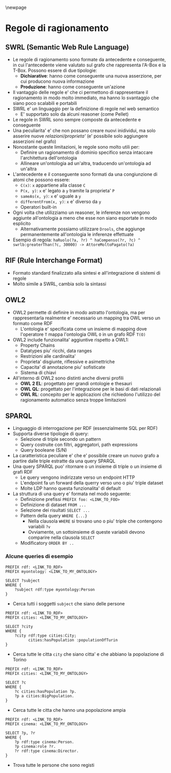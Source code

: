 \newpage 

# Regole di ragionamento

## SWRL (Semantic Web Rule Language)
* Le regole di ragionamento sono formate da antecedente e conseguente, in cui
  l'antecedente viene valutato sul grafo che rappresenta l'A-Box e la T-Box.
  Possono essere di due tipologie:
    * **Dichiarative**: hanno come conseguente una nuova asserzione, per cui
      producono nuova informazione
    * **Produzione**: hanno come conseguente un'azione
* Il vantaggio delle regole e' che ci permettono di rappresentare il
  ragionamento in modo molto immediato, ma hanno lo svantaggio che siano poco
  scalabili e portabili
* SWRL e' un linguaggio per la definizione di regole nel web semantico
    * E' supportato solo da alcuni reasoner (come Pellet)
* Le regole in SWRL sono sempre composte da antecedente e conseguente
* Una peculiarita' e' che non possano creare nuovi inidividui, ma solo asserire
  nuove *relazioni/proprieta'* (e' possibile solo aggiungere asserzioni nel
  grafo)
* Nonostante queste limitazioni, le regole sono molto utili per:
    * Definire un ragionamento di dominio specifico senza intaccare
      l'architettura dell'ontologia
    * Allineare un'ontologia ad un'altra, traducendo un'ontologia ad un'altra
* L'antecedente e il conseguente sono formati da una congiunzione di atomi che
  possono essere:
    * `C(x)`: `x` appartiene alla classe `C`
    * `P(x, y)`: `x` e' legato a `y` tramite la proprieta' `P`
    * `sameAs(x, y)`: `x` e' uguale a `y`
    * `differentFrom(x, y)`: `x` e' diverso da `y`
    * Operatori built-in
* Ogni volta che utilizziamo un reasoner, le inferenze non vengono aggiunte
  all'ontologia a meno che esse non siano esportate in modo esplicito
    * Alternativamente possiamo utilizzare `Drools`, che aggiunge
      permanentemente all'ontologia le inferenze effettuate
* Esempio di regola: `haRuolo(?a, ?r) ^ haCompenso(?r, ?c) ^
  swrlb:greaterThan(?c, 30000) -> AttoreMoltoPagato(?a)` 

## RIF (Rule Interchange Format)
* Formato standard finalizzato alla sintesi e all'integrazione di sistemi di
  regole
* Molto simile a SWRL, cambia solo la sintassi

## OWL2
* OWL2 permette di definire in modo astratto l'ontologia, ma per rappresentarla
  realmente e' necessario un mapping tra OWL verso un formato come RDF
    * L'ontologia e' specificata come un insieme di mapping dove l'operatore `T`
      mappa l'ontologia OWL `O` in un grafo RDF `T(O)`
* OWL2 include funzionalita' aggiuntive rispetto a OWL1:
    * Property Chains
    * Datatypes piu' ricchi, data ranges
    * Restrizioni alle cardinalita'
    * Proprieta' disgiunte, riflessive e asimettriche
    * Capacita' di annotazione piu' sofisticate
    * Sistema di chiavi
* All'interno di OWL2 sono distinti anche diversi profili
    * **OWL 2 EL**: progettato per grandi ontologie e thesauri
    * **OWL QL**: progettato per l'integrazione per le basi di dati relazionali
    * **OWL RL**: concepito per le applicazioni che richiedono l'utilizzo del
      ragionamento automatico senza troppe limitazioni

## SPARQL
* Linguaggio di interrogazione per RDF (essenzialmente SQL per RDF)
* Supporta diverse tipologie di query:
    * Selezione di triple secondo un pattern
    * Query costruite con filtri, aggregatori, path expressions
    * Query booleane (S/N)
* La caratteristica peculiare e' che e' possibile creare un nuovo grafo a
  partire dalle triple estratte da una query SPARQL
* Una query SPARQL puo' ritornare o un insieme di triple o un insieme di grafi
  RDF
    * Le query vengono indirizzate verso un endpoint HTTP
    * L'endpoint fa un forward della querry verso uno o piu' triple dataset
    * Molte LDP hanno questa funzionalita' di default
* La struttura di una query e' formata nel modo seguente:
    * Definizione prefissi `PREFIX foo: <LINK_TO_FOO>`
    * Definizione di dataset `FROM ...`
    * Selezione dei risultati `SELECT ...`
    * Pattern della query `WHERE {...}`
        * Nella clausola `WHERE` si trovano uno o piu' triple che contengono
          variabili `?v`
        * Ovviamente, un sottoinsieme di queste variabili devono comparire nella
          clausola `SELECT`
    * Modificatory `ORDER BY ..`

### Alcune queries di esempio

```sparql
PREFIX rdf: <LINK_TO_RDF>
PREFIX myontology: <LINK_TO_MY_ONTOLOGY>

SELECT ?subject
WHERE {
    ?subject rdf:type myontology:Person
}
```

* Cerca tutti i soggetti `subject` che siano delle persone

```sparql
PREFIX rdf: <LINK_TO_RDF>
PREFIX cities: <LINK_TO_MY_ONTOLOGY>

SELECT ?city
WHERE {
    ?city rdf:type cities:City;
          cities:hasPopulation :populationOfTurin
}
```

* Cerca tutte le citta `city` che siano citta' e che abbiano la popolazione di
  Torino

```sparql
PREFIX rdf: <LINK_TO_RDF>
PREFIX cities: <LINK_TO_MY_ONTOLOGY>

SELECT ?c
WHERE {
    ?c cities:hasPopulation ?p.
    ?p a cities:BigPopulation.
}
```

* Cerca tutte le citta che hanno una popolazione ampia

```sparql
PREFIX rdf: <LINK_TO_RDF>
PREFIX cinema: <LINK_TO_MY_ONTOLOGY>

SELECT ?p, ?r
WHERE {
    ?p rdf:type cinema:Person.
    ?p cinema:role ?r.
    ?r rdf:type cinema:Director.
}
```

* Trova tutte le persone che sono registi
